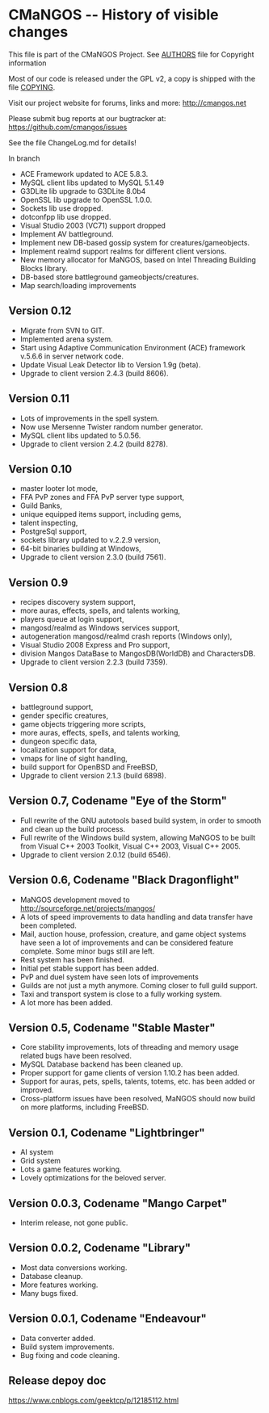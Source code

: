 # CMaNGOS -- History of visible changes

This file is part of the CMaNGOS Project. See [AUTHORS](AUTHORS.md) file for Copyright information

Most of our code is released under the GPL v2, a copy is shipped with the file [COPYING](COPYING).

Visit our project website for forums, links and more:
http://cmangos.net

Please submit bug reports at our bugtracker at:
https://github.com/cmangos/issues

See the file ChangeLog.md for details!

In branch
 * ACE Framework updated to ACE 5.8.3.
 * MySQL client libs updated to MySQL 5.1.49
 * G3DLite lib upgrade to G3DLite 8.0b4
 * OpenSSL lib upgrade to OpenSSL 1.0.0.
 * Sockets lib use dropped.
 * dotconfpp lib use dropped.
 * Visual Studio 2003 (VC71) support dropped
 * Implement AV battleground.
 * Implement new DB-based gossip system for creatures/gameobjects.
 * Implement realmd support realms for different client versions.
 * New memory allocator for MaNGOS, based on Intel Threading Building Blocks library.
 * DB-based store battleground gameobjects/creatures.
 * Map search/loading improvements

## Version 0.12
 * Migrate from SVN to GIT.
 * Implemented arena system.
 * Start using Adaptive Communication Environment (ACE) framework v.5.6.6 in server network code.
 * Update Visual Leak Detector lib to Version 1.9g (beta).
 * Upgrade to client version 2.4.3 (build 8606).

## Version 0.11
 * Lots of improvements in the spell system.
 * Now use Mersenne Twister random number generator.
 * MySQL client libs updated to 5.0.56.
 * Upgrade to client version 2.4.2 (build 8278).

## Version 0.10
 * master looter lot mode,
 * FFA PvP zones and FFA PvP server type support,
 * Guild Banks,
 * unique equipped items support, including gems,
 * talent inspecting,
 * PostgreSql support,
 * sockets library updated to v.2.2.9 version,
 * 64-bit binaries building at Windows,
 * Upgrade to client version 2.3.0 (build 7561).

## Version 0.9
 * recipes discovery system support,
 * more auras, effects, spells, and talents working,
 * players queue at login support,
 * mangosd/realmd as Windows services support,
 * autogeneration mangosd/realmd crash reports (Windows only),
 * Visual Studio 2008 Express and Pro support,
 * division Mangos DataBase to MangosDB(WorldDB) and CharactersDB.
 * Upgrade to client version 2.2.3 (build 7359).

## Version 0.8
 * battleground support,
 * gender specific creatures,
 * game objects triggering more scripts,
 * more auras, effects, spells, and talents working,
 * dungeon specific data,
 * localization support for data,
 * vmaps for line of sight handling,
 * build support for OpenBSD and FreeBSD,
 * Upgrade to client version 2.1.3 (build 6898).

## Version 0.7, Codename "Eye of the Storm"
 * Full rewrite of the GNU autotools based build system, in order to
   smooth and clean up the build process.
 * Full rewrite of the Windows build system, allowing MaNGOS to be built
   from Visual C++ 2003 Toolkit, Visual C++ 2003, Visual C++ 2005.
 * Upgrade to client version 2.0.12 (build 6546).

## Version 0.6, Codename "Black Dragonflight"
 * MaNGOS development moved to http://sourceforge.net/projects/mangos/
 * A lots of speed improvements to data handling and data transfer have been
   completed.
 * Mail, auction house, profession, creature, and game object systems have seen
   a lot of improvements and can be considered feature complete. Some minor bugs
   still are left.
 * Rest system has been finished.
 * Initial pet stable support has been added.
 * PvP and duel system have seen lots of improvements
 * Guilds are not just a myth anymore. Coming closer to full guild support.
 * Taxi and transport system is close to a fully working system.
 * A lot more has been added.

## Version 0.5, Codename "Stable Master"
 * Core stability improvements, lots of threading and memory usage related
   bugs have been resolved.
 * MySQL Database backend has been cleaned up.
 * Proper support for game clients of version 1.10.2 has been added.
 * Support for auras, pets, spells, talents, totems, etc. has been added
   or improved.
 * Cross-platform issues have been resolved, MaNGOS should now build on
   more platforms, including FreeBSD.

## Version 0.1, Codename "Lightbringer"
 * AI system
 * Grid system
 * Lots a game features working.
 * Lovely optimizations for the beloved server.

## Version 0.0.3, Codename "Mango Carpet"
 * Interim release, not gone public.

## Version 0.0.2, Codename "Library"
 * Most data conversions working.
 * Database cleanup.
 * More features working.
 * Many bugs fixed.

## Version 0.0.1, Codename "Endeavour"
 * Data converter added.
 * Build system improvements.
 * Bug fixing and code cleaning.
 
## Release depoy doc
https://www.cnblogs.com/geektcp/p/12185112.html
